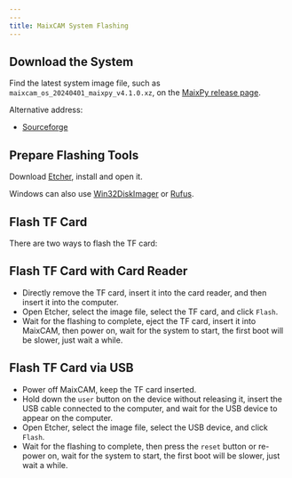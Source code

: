 ```yaml
---
---
title: MaixCAM System Flashing
---
```


## Download the System

Find the latest system image file, such as `maixcam_os_20240401_maixpy_v4.1.0.xz`, on the [MaixPy release page](https://github.com/sipeed/MaixPy/releases).

Alternative address:
* [Sourceforge](https://sourceforge.net/projects/maixpy/files/)

## Prepare Flashing Tools

Download [Etcher](https://etcher.balena.io/), install and open it.

Windows can also use [Win32DiskImager](https://sourceforge.net/projects/win32diskimager/) or [Rufus](https://rufus.ie/).

## Flash TF Card

There are two ways to flash the TF card:

## Flash TF Card with Card Reader

* Directly remove the TF card, insert it into the card reader, and then insert it into the computer.
* Open Etcher, select the image file, select the TF card, and click `Flash`.
* Wait for the flashing to complete, eject the TF card, insert it into MaixCAM, then power on, wait for the system to start, the first boot will be slower, just wait a while.

## Flash TF Card via USB

* Power off MaixCAM, keep the TF card inserted.
* Hold down the `user` button on the device without releasing it, insert the USB cable connected to the computer, and wait for the USB device to appear on the computer.
* Open Etcher, select the image file, select the USB device, and click `Flash`.
* Wait for the flashing to complete, then press the `reset` button or re-power on, wait for the system to start, the first boot will be slower, just wait a while.





